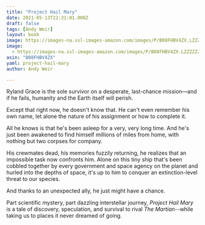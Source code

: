 ```yaml
---
title: "Project Hail Mary"
date: 2021-05-13T22:31:01.000Z
draft: false
tags: [Andy Weir]
layout: book
image: https://images-na.ssl-images-amazon.com/images/P/B08FHBV4ZX.LZZZZZZZ.jpg
image: 
  - https://images-na.ssl-images-amazon.com/images/P/B08FHBV4ZX.LZZZZZZZ.jpg
asin: "B08FHBV4ZX"
yaml: project-hail-mary
author: Andy Weir

---
```


Ryland Grace is the sole survivor on a desperate, last-chance mission—and if he fails, humanity and the Earth itself will perish.  
  
Except that right now, he doesn't know that. He can't even remember his own name, let alone the nature of his assignment or how to complete it.  
  
All he knows is that he's been asleep for a very, very long time. And he's just been awakened to find himself millions of miles from home, with nothing but two corpses for company.  
  
His crewmates dead, his memories fuzzily returning, he realizes that an impossible task now confronts him. Alone on this tiny ship that's been cobbled together by every government and space agency on the planet and hurled into the depths of space, it's up to him to conquer an extinction-level threat to our species.  
  
And thanks to an unexpected ally, he just might have a chance.  
  
Part scientific mystery, part dazzling interstellar journey, *Project Hail Mary* is a tale of discovery, speculation, and survival to rival *The Martian*--while taking us to places it never dreamed of going.